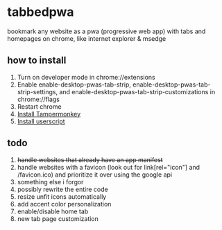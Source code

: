 # tabbedpwa
bookmark any website as a pwa (progressive web app) with tabs and homepages on chrome, like internet explorer &amp; msedge
## how to install
1. Turn on developer mode in chrome://extensions
2. Enable enable-desktop-pwas-tab-strip, enable-desktop-pwas-tab-strip-settings, and enable-desktop-pwas-tab-strip-customizations in chrome://flags
3. Restart chrome
4. [Install Tampermonkey](https://chromewebstore.google.com/detail/tampermonkey/dhdgffkkebhmkfjojejmpbldmpobfkfo)
5. [Install userscript](https://github.com/prettycrunchyguy/tabbedpwa/raw/refs/heads/main/index.user.js)
## todo
1. ~~handle websites that already have an app manifest~~
2. handle websites with a favicon (look out for link[rel="icon"] and /favicon.ico) and prioritize it over using the google api
3. something else i forgor
4. possibly rewrite the entire code
5. resize unfit icons automatically
6. add accent color personalization
7. enable/disable home tab
8. new tab page customization

